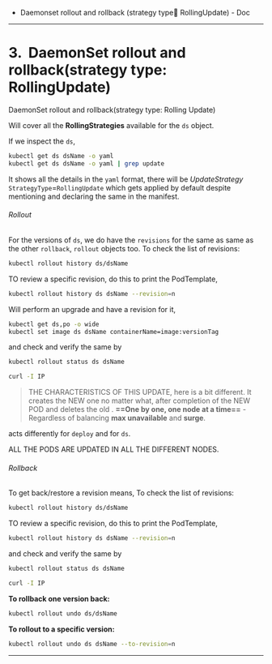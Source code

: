 - Daemonset rollout and rollback (strategy type RollingUpdate) - Doc


---
# 3.  DaemonSet rollout and rollback(strategy type: RollingUpdate)

DaemonSet rollout and rollback(strategy type: Rolling Update)

Will cover all the **RollingStrategies** available for the `ds` object.

If we inspect the `ds`,
```sh
kubectl get ds dsName -o yaml
kubectl get ds dsName -o yaml | grep update
```

It shows all the details in the `yaml` format, there will be *UpdateStrategy* `StrategyType`=`RollingUpdate` which gets applied by default despite mentioning and declaring the same in the manifest. 

###### Rollout
 For the versions of `ds`, we do have the `revisions` for the same as same as the other `rollback`, `rollout` objects too. To check the list of revisions:
```sh
kubectl rollout history ds/dsName
```
TO review a specific revision, do this to print the PodTemplate,
```sh
kubectl rollout history ds dsName --revision=n 
```

Will perform an upgrade and have a revision for it,
```sh
kubectl get ds,po -o wide
kubectl set image ds dsName containerName=image:versionTag
```
and check and verify the same by
```sh
kubectl rollout status ds dsName
```
```sh
curl -I IP
```

> THE CHARACTERISTICS OF THIS UPDATE, here is a bit different. It creates the NEW one no matter what, after completion of the NEW POD and deletes the old . **==One by one, one node at a time==** 
-Regardless of balancing **max unavailable** and **surge**. 

acts differently for `deploy` and for `ds`.

ALL THE PODS ARE UPDATED IN ALL THE DIFFERENT NODES. 

###### Rollback
To get back/restore a revision means, 
To check the list of revisions:
```sh
kubectl rollout history ds/dsName
```
TO review a specific revision, do this to print the PodTemplate,
```sh
kubectl rollout history ds dsName --revision=n 
```
and check and verify the same by
```sh
kubectl rollout status ds dsName
```
```sh
curl -I IP
```

**To rollback one version back:**
```sh
kubectl rollout undo ds/dsName
```
**To rollout to a specific version:**
```sh
kubectl rollout undo ds dsName --to-revision=n
```


---
